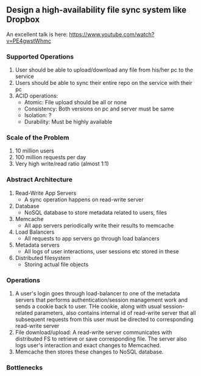 ## Design a high-availability file sync system like Dropbox
An excellent talk is here: https://www.youtube.com/watch?v=PE4gwstWhmc

### Supported Operations
1. User should be able to upload/download any file from his/her pc to the service
2. Users should be able to sync their entire repo on the service with their pc
4. ACID operations: 
   * Atomic: File upload should be all or none 
   * Consistency: Both versions on pc and server must be same
   * Isolation: ?
   * Durability: Must be highly available

### Scale of the Problem
1. 10 million users
2. 100 million requests per day
3. Very high write/read ratio (almost 1:1)

### Abstract Architecture
1. Read-Write App Servers
   * A sync operation happens on read-write server
2. Database
   * NoSQL database to store metadata related to users, files
3. Memcache
   * All app servers periodically write their results to memcache
4. Load Balancers
   * All requests to app servers go through load balancers
5. Metadata servers
   * All logs of user interactions, user sessions etc stored in these
6. Distributed filesystem
   * Storing actual file objects

### Operations
1. A user's login goes through load-balancer to one of the metadata servers that performs authentication/session management work and sends a cookie back to user. THe cookie, along with usual session-related parameters, also contains internal id of read-write server that all subsequent requests from this user must be directed to corresponding read-write server
2. File download/upload: A read-write server communicates with distributed FS to retrieve or save corresponding file. The server also logs user's interaction and exact changes to Memcached. 
3. Memcache then stores these changes to NoSQL database.

### Bottlenecks
